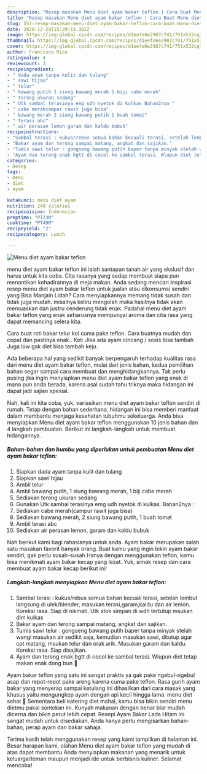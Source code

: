 ```yaml
---
description: "Resep masakan Menu diet ayam bakar teflon | Cara Buat Menu diet ayam bakar teflon Yang Lezat Sekali"
title: "Resep masakan Menu diet ayam bakar teflon | Cara Buat Menu diet ayam bakar teflon Yang Lezat Sekali"
slug: 557-resep-masakan-menu-diet-ayam-bakar-teflon-cara-buat-menu-diet-ayam-bakar-teflon-yang-lezat-sekali
date: 2020-12-28T15:29:13.302Z
image: https://img-global.cpcdn.com/recipes/d1eefe6e2987c741/751x532cq70/menu-diet-ayam-bakar-teflon-foto-resep-utama.jpg
thumbnail: https://img-global.cpcdn.com/recipes/d1eefe6e2987c741/751x532cq70/menu-diet-ayam-bakar-teflon-foto-resep-utama.jpg
cover: https://img-global.cpcdn.com/recipes/d1eefe6e2987c741/751x532cq70/menu-diet-ayam-bakar-teflon-foto-resep-utama.jpg
author: Francisco Rice
ratingvalue: 4
reviewcount: 3
recipeingredient:
- " dada ayam tanpa kulit dan tulang"
- " sawi hijau"
- " telur"
- " bawang putih 1 siung bawang merah 1 biji cabe merah"
- " terong ukuran sedang"
- " Utk sambal terasinya emg udh nyetok di kulkas Bahan2nya "
- " cabe merahcampur rawit juga bisa"
- " bawang merah 2 siung bawang putih 1 buah tomat"
- " terasi abc"
- " air perasan lemon garam dan kaldu bubuk"
recipeinstructions:
- "Sambal terasi : kukus/rebus semua bahan kecuali terasi, setelah lembut langsung di ulek/blender, masukan terasi,garam,kaldu dan air lemon. Koreksi rasa. Siap di nikmati. Utk stok simpan di wdh tertutup msukan dlm kulkas"
- "Bakar ayam dan terong sampai matang, angkat dan sajikan."
- "Tumis sawi telur : gongseng bawang putih baper tanpa minyak stelah wangi masukan air sedikit saja, kemudian masukan sawi, ditutup agar cpt matang, msukan telur dan orak arik. Masukan garam dan kaldu. Koreksi rasa. Siap disajikan."
- "Ayam dan terong enak bgtt di cocol ke sambal terasi. Wlupun diet tetap makan enak dong bun 👏"
categories:
- Resep
tags:
- menu
- diet
- ayam

katakunci: menu diet ayam 
nutrition: 249 calories
recipecuisine: Indonesian
preptime: "PT23M"
cooktime: "PT49M"
recipeyield: "2"
recipecategory: Lunch

---
```



![Menu diet ayam bakar teflon](https://img-global.cpcdn.com/recipes/d1eefe6e2987c741/751x532cq70/menu-diet-ayam-bakar-teflon-foto-resep-utama.jpg)


menu diet ayam bakar teflon ini ialah santapan tanah air yang ekslusif dan harus untuk kita coba. Cita rasanya yang sedap membuat siapa pun menantikan kehadirannya di meja makan.
Anda sedang mencari inspirasi resep menu diet ayam bakar teflon untuk jualan atau dikonsumsi sendiri yang Bisa Manjain Lidah? Cara menyiapkannya memang tidak susah dan tidak juga mudah. misalnya keliru mengolah maka hasilnya tidak akan memuaskan dan justru cenderung tidak enak. Padahal menu diet ayam bakar teflon yang enak seharusnya mempunyai aroma dan cita rasa yang dapat memancing selera kita.

Cara buat roti bakar telur kol cuma pake teflon. Cara buatnya mudah dan cepat dan pastinya enak.. Ket: Jika ada ayam cincang / sosis bisa tambah Juga low gak diet bisa tambah keju.

Ada beberapa hal yang sedikit banyak berpengaruh terhadap kualitas rasa dari menu diet ayam bakar teflon, mulai dari jenis bahan, kedua pemilihan bahan segar sampai cara membuat dan menghidangkannya. Tak perlu pusing jika ingin menyiapkan menu diet ayam bakar teflon yang enak di mana pun anda berada, karena asal sudah tahu triknya maka hidangan ini dapat jadi sajian spesial.


Nah, kali ini kita coba, yuk, variasikan menu diet ayam bakar teflon sendiri di rumah. Tetap dengan bahan sederhana, hidangan ini bisa memberi manfaat dalam membantu menjaga kesehatan tubuhmu sekeluarga. Anda bisa menyiapkan Menu diet ayam bakar teflon menggunakan 10 jenis bahan dan 4 langkah pembuatan. Berikut ini langkah-langkah untuk membuat hidangannya.

<!--inarticleads1-->

##### Bahan-bahan dan bumbu yang diperlukan untuk pembuatan Menu diet ayam bakar teflon:

1. Siapkan  dada ayam tanpa kulit dan tulang
1. Siapkan  sawi hijau
1. Ambil  telur
1. Ambil  bawang putih, 1 siung bawang merah, 1 biji cabe merah
1. Sediakan  terong ukuran sedang
1. Gunakan  Utk sambal terasinya emg udh nyetok di kulkas. Bahan2nya :
1. Sediakan  cabe merah(campur rawit juga bisa)
1. Sediakan  bawang merah, 2 siung bawang putih, 1 buah tomat
1. Ambil  terasi abc
1. Sediakan  air perasan lemon, garam dan kaldu bubuk


Nah berikut kami bagi rahasianya untuk anda. Ayam bakar merupakan salah satu masakan favorit banyak orang. Buat kamu yang ingin bikin ayam bakar sendiri, gak perlu susah-susah Hanya dengan menggunakan teflon, kamu bisa menikmati ayam bakar kecap yang lezat. Yuk, simak resep dan cara membuat ayam bakar kecap berikut ini! 

<!--inarticleads2-->

##### Langkah-langkah menyiapkan Menu diet ayam bakar teflon:

1. Sambal terasi : kukus/rebus semua bahan kecuali terasi, setelah lembut langsung di ulek/blender, masukan terasi,garam,kaldu dan air lemon. Koreksi rasa. Siap di nikmati. Utk stok simpan di wdh tertutup msukan dlm kulkas
1. Bakar ayam dan terong sampai matang, angkat dan sajikan.
1. Tumis sawi telur : gongseng bawang putih baper tanpa minyak stelah wangi masukan air sedikit saja, kemudian masukan sawi, ditutup agar cpt matang, msukan telur dan orak arik. Masukan garam dan kaldu. Koreksi rasa. Siap disajikan.
1. Ayam dan terong enak bgtt di cocol ke sambal terasi. Wlupun diet tetap makan enak dong bun 👏


Ayam bakar teflon yang satu ini sangat praktis ya gak pake ngebul-ngebul asap dan repot-repot pake areng karena cuma pake teflon. Rasa gurih ayam bakar yang menyerap sampai ketulang ini dihasilkan dari cara masak yang khusus yaitu mengungkep ayam dengan api kecil hingga lama. menu diet sehat 🌽 Sementara beli katering diet mahal, kamu bisa bikin sendiri menu dietmu pakai sontekan ini. Kunyah makanan dengan benar biar mudah dicerna dan bikin perut lebih cepat. Resepi Ayam Bakar Lada Hitam ini sangat mudah untuk disediakan. Anda hanya perlu mengisarkan bahan-bahan, perap ayam dan bakar sahaja. 

Terima kasih telah menggunakan resep yang kami tampilkan di halaman ini. Besar harapan kami, olahan Menu diet ayam bakar teflon yang mudah di atas dapat membantu Anda menyiapkan makanan yang menarik untuk keluarga/teman maupun menjadi ide untuk berbisnis kuliner. Selamat mencoba!

